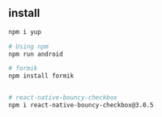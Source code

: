 

## install 
```sh
npm i yup

```

```sh
# Using npm
npm run android


```


```sh
# formik
npm install formik


# react-native-bouncy-checkbox
npm i react-native-bouncy-checkbox@3.0.5


```
